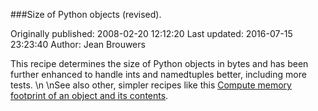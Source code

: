 ###Size of Python objects (revised).

Originally published: 2008-02-20 12:12:20
Last updated: 2016-07-15 23:23:40
Author: Jean Brouwers

This recipe determines the size of Python objects in bytes and has been further enhanced to handle ints and namedtuples better, including more tests.\n\nSee also other, simpler recipes like this  [Compute memory footprint of an object and its contents](http://code.activestate.com/recipes/577504).